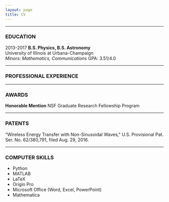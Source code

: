 ```yaml
---
layout: page
title: CV
---
```



***
### EDUCATION
2013-2017
**B.S. Physics, B.S. Astronomy**                                               
University of Illinois at Urbana-Champaign                             
*Minors: Mathematics, Communications*
GPA: 3.51/4.0

***
### PROFESSIONAL EXPERIENCE

***
### AWARDS
**Honorable Mention**
NSF Graduate Research Fellowship Program

***
### PATENTS
“Wireless Energy Transfer with Non-Sinusoidal Waves," U.S. Provisional Pat. Ser. No. 62/380,791, filed Aug. 29, 2016.

***
### COMPUTER SKILLS
- Python
- MATLAB
- LaTeX
- Origin Pro
- Microsoft Office (Word, Excel, PowerPoint)
- Mathematica

